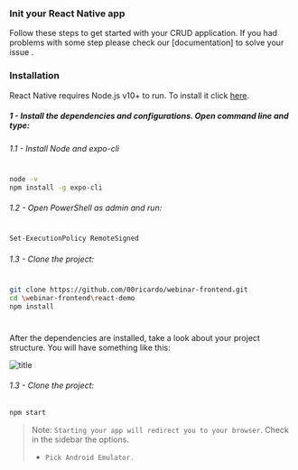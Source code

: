 ### Init your React Native app
Follow these steps to get started with your CRUD application. If you had problems with some step please check our [documentation] to solve your issue .
### Installation
React Native requires Node.js v10+ to run. To install it click [here](https://nodejs.org/en/download/).

##### 1 - Install the dependencies and configurations. Open command line and type:
###### 1.1 - Install Node and expo-cli
#
```sh
node -v
npm install -g expo-cli
```
###### 1.2 - Open PowerShell as admin and run:
#
```sh
Set-ExecutionPolicy RemoteSigned
```
###### 1.3 - Clone the project:
#
```sh
git clone https://github.com/00ricardo/webinar-frontend.git
cd \webinar-frontend\react-demo
npm install
```
#
After the dependencies are installed, take a look about your project structure. You will have something like this:

![title](https://media.geeksforgeeks.org/wp-content/cdn-uploads/20210302172407/Capture32.png)

###### 1.3 - Clone the project:
```sh
npm start
```

> Note: `Starting your app will redirect you to your browser`. Check in the sidebar the options. 
> - `Pick Android Emulator.`
